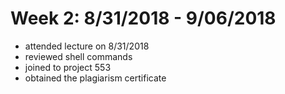 Week 2: 8/31/2018 - 9/06/2018
=============================
* attended lecture on 8/31/2018
* reviewed shell commands
* joined to project 553
* obtained the plagiarism certificate
